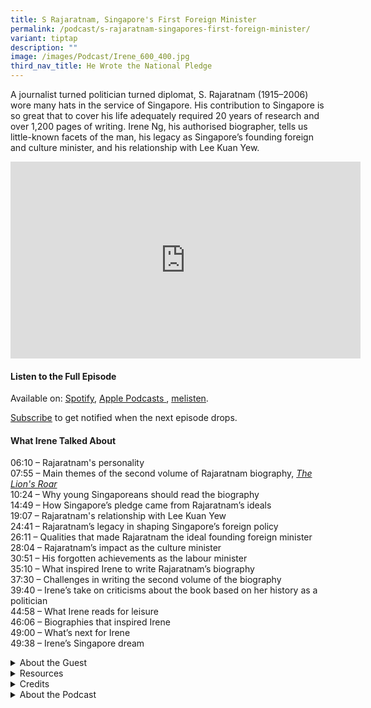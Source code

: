 ```yaml
---
title: S Rajaratnam, Singapore's First Foreign Minister
permalink: /podcast/s-rajaratnam-singapores-first-foreign-minister/
variant: tiptap
description: ""
image: /images/Podcast/Irene_600_400.jpg
third_nav_title: He Wrote the National Pledge
---
```

<p>A journalist turned politician turned diplomat, S. Rajaratnam (1915–2006)
wore many hats in the service of Singapore. His contribution to Singapore
is so great that to cover his life adequately required 20 years of research
and over 1,200 pages of writing.&nbsp;Irene&nbsp;Ng, his authorised biographer,
tells us little-known facets of the man, his legacy as Singapore’s founding
foreign and culture minister, and his relationship with Lee Kuan Yew.</p>
<div class="iframe-wrapper">
<iframe height="315" width="560" allowfullscreen="true" frameborder="0" src="https://www.youtube.com/embed/tgk61Vrd_3U"></iframe>
</div>
<p></p>
<h4><strong>Listen to the Full Episode</strong></h4>
<p>Available on: <a href="https://open.spotify.com/episode/6yfpuQPQLt7SQgIBzsggQP" rel="noopener nofollow" target="_blank"><u>Spotify</u></a>,
<a href="https://podcasts.apple.com/us/podcast/he-wrote-the-national-pledge-s-rajaratnam-singapores/id1688142751?i=1000671762671" rel="noopener nofollow" target="_blank"><u>Apple Podcasts</u>
</a>, <a href="https://www.melisten.sg/podcast/playlist/BiblioAsia%2B-2115156/He-Wrote-the-National-Pledge--S.-Rajaratnam--Singapore-s-First-Foreign-Minister-2717456" rel="noopener nofollow" target="_blank"><u>melisten</u></a>.</p>
<p><a href="https://open.spotify.com/show/66PYiIthr1KqQhJ82XH4DN" rel="noopener noreferrer nofollow" target="_blank"><u>Subscribe</u></a> to
get notified when the next episode drops.</p>
<p></p>
<h4><strong>What Irene Talked About</strong></h4>
<p>06:10 – Rajaratnam's personality
<br>07:55 – Main themes of the second volume of Rajaratnam biography, <em><a href="https://eservice.nlb.gov.sg/redir/itemdetails?bid=300059306" rel="noopener nofollow" target="_blank">The Lion's Roar</a></em>
<br>10:24 – Why young Singaporeans should read the biography
<br>14:49 – How Singapore’s pledge came from Rajaratnam’s ideals
<br>19:07 – Rajaratnam's relationship with Lee Kuan Yew
<br>24:41 – Rajaratnam’s legacy in shaping Singapore’s foreign policy
<br>26:11 – Qualities that made Rajaratnam the ideal founding foreign minister
<br>28:04 – Rajaratnam’s impact as the culture minister
<br>30:51 – His forgotten achievements as the labour minister
<br>35:10 – What inspired Irene to write Rajaratnam’s biography
<br>37:30 – Challenges in writing the second volume of the biography
<br>39:40 – Irene’s take on criticisms about the book based on her history
as a politician
<br>44:58 – What Irene reads for leisure
<br>46:06 – Biographies that inspired Irene
<br>49:00 – What’s next for Irene
<br>49:38 – Irene’s Singapore dream</p>
<p></p>
<div data-type="detailGroup" class="isomer-accordion isomer-accordion-white">
<details class="isomer-details">
<summary>About the Guest</summary>
<div data-type="detailsContent" class="isomer-details-content">
<p>Irene Ng&nbsp;is the authorised biographer of S. Rajaratnam and writer-in-residence
at the Institute of ISEAS–Yusof Ishak Institute. She was formerly an award-winning
senior political correspondent and a Member of Parliament in Singapore.</p>
<p></p>
</div>
</details>
<details class="isomer-details">
<summary>Resources</summary>
<div data-type="detailsContent" class="isomer-details-content">
<p>Irene Ng, <em><a href="https://eservice.nlb.gov.sg/redir/itemdetails?bid=300059306" rel="noopener nofollow" target="_blank">The Lion's Roar</a></em>,
vol. 2 of<em> S. Rajaratnam, The Authorised Biography</em> (Singapore: ISEAS–Yusof
Ishak Institute, 2024).</p>
<p></p>
<p>Irene Ng, <em><a href="https://eservice.nlb.gov.sg/redir/itemdetails?bid=300055076" rel="noopener nofollow" target="_blank">The Singapore Lion</a></em>,
vol. 1 of <em>S. Rajaratnam, The Authorised Biography</em> (Singapore: ISEAS–Yusof
Ishak Institute, 2024).</p>
<p></p>
<p>Irene Ng, “<a href="https://biblioasia.nlb.gov.sg/vol-20/issue-3/oct-dec-2024/rajaratnam-biography-lions-roar/" rel="noopener nofollow" target="_blank">S. Rajaratnam: The Lion’s Roar</a>,” <em>BiblioAsia </em>20,
no. 3 (October–December 2024).</p>
<p></p>
<p>Irene Ng, “<a href="https://biblioasia.nlb.gov.sg/vol-15/issue-1/apr-jun-2019/s-rajaratnam/" rel="noopener nofollow" target="_blank">Researching S. Rajaratnam</a>,” <em>BiblioAsia </em>15,
no. 1 (April–June 2019).</p>
<p></p>
<p>S. Rajaratnam, <em><a href="https://eservice.nlb.gov.sg/redir/itemdetails?bid=13792223" rel="noopener nofollow" target="_blank">The Short Stories and Radio Plays of S. Rajaratnam</a></em> (Singapore:
Epigram, 2011).</p>
</div>
</details>
<details class="isomer-details">
<summary>Credits</summary>
<div data-type="detailsContent" class="isomer-details-content">
<p>This episode of BiblioAsia+ was hosted by Jimmy Yap and produced by Soh
Gek Han. Sound engineering was done by Doppler Soundlab. The background
music "Di Tanjong Katong" was composed by Ahmad Patek and performed by&nbsp;
<a href="https://www.youtube.com/watch?v=uA2v7ka5TAI" rel="noopener noreferrer" target="_blank"><u>Chords Haven</u>
</a>. Special thanks to Irene for coming on the show.</p>
</div>
</details>
<details class="isomer-details">
<summary>About the Podcast</summary>
<div data-type="detailsContent" class="isomer-details-content">
<p>BiblioAsia+ is a podcast about Singapore history by the National Library
of Singapore.</p>
</div>
</details>
</div>
<p></p>